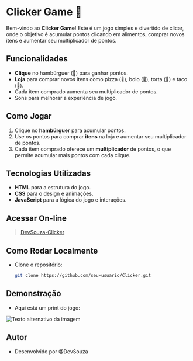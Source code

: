 # Clicker Game 🍔

Bem-vindo ao **Clicker Game**! Este é um jogo simples e divertido de clicar, onde o objetivo é acumular pontos clicando em alimentos, comprar novos itens e aumentar seu multiplicador de pontos. 

## Funcionalidades

- **Clique** no hambúrguer (🍔) para ganhar pontos.
- **Loja** para comprar novos itens como pizza (🍕), bolo (🍰), torta (🥧) e taco (🌮).
- Cada item comprado aumenta seu multiplicador de pontos.
- Sons para melhorar a experiência de jogo.
  
## Como Jogar

1. Clique no **hambúrguer** para acumular pontos.
2. Use os pontos para comprar **itens** na loja e aumentar seu multiplicador de pontos.
3. Cada item comprado oferece um **multiplicador** de pontos, o que permite acumular mais pontos com cada clique.

## Tecnologias Utilizadas

- **HTML** para a estrutura do jogo.
- **CSS** para o design e animações.
- **JavaScript** para a lógica do jogo e interações.

## Acessar On-line

>[DevSouza-Clicker](https://DevSouza-Clicker.vercel.app)

## Como Rodar Localmente

- Clone o repositório:

   ```bash
   git clone https://github.com/seu-usuario/Clicker.git

## Demonstração
- Aqui está um print do jogo:

![Texto alternativo da imagem](midia/Print_01.png)

## Autor
- Desenvolvido por @DevSouza
